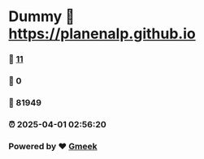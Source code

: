 # Dummy :link: https://planenalp.github.io 
### :page_facing_up: [11](https://planenalp.github.io/tag.html) 
### :speech_balloon: 0 
### :hibiscus: 81949 
### :alarm_clock: 2025-04-01 02:56:20 
### Powered by :heart: [Gmeek](https://github.com/Meekdai/Gmeek)
